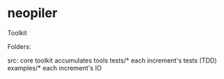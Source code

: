 # neopiler


Toolkit

Folders:

src: core
toolkit accumulates tools
tests/* each increment's tests (TDD)
examples/* each increment's IO
